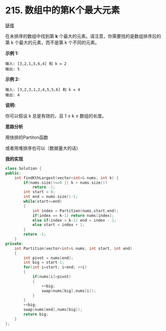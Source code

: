 # 215. 数组中的第K个最大元素

[链接](https://leetcode-cn.com/problems/kth-largest-element-in-an-array/description/)

在未排序的数组中找到第 **k** 个最大的元素。请注意，你需要找的是数组排序后的第 k 个最大的元素，而不是第 k 个不同的元素。

**示例 1:**

```
输入: [3,2,1,5,6,4] 和 k = 2
输出: 5
```

**示例 2:**

```
输入: [3,2,3,1,2,4,5,5,6] 和 k = 4
输出: 4
```

**说明:** 

你可以假设 k 总是有效的，且 1 ≤ k ≤ 数组的长度。

**思路分析**

用快排的Partiton函数

或者用堆排序也可以（数据量大的话）

**我的实现**

```c++
class Solution {
public:
    int findKthLargest(vector<int>& nums, int k) {
        if(nums.size()==0 || k > nums.size())
            return -1;
        int start = 0;
        int end = nums.size()-1;
        while(start<=end)
        {
            int index = Partition(nums,start,end);
            if(index == k-1) return nums[index];
            else if(index > k-1) end = index - 1;
            else start = index + 1;
        }
        return -1;
    }
private:
    int Partition(vector<int>& nums, int start, int end)
    {
        int pivot = nums[end];
        int big = start-1;
        for(int i=start; i<end; ++i)
        {
            if(nums[i]>pivot)
            {
                ++big;
                swap(nums[big],nums[i]);
            }
        }
        ++big;
        swap(nums[end],nums[big]);
        return big;
    }
};
```

